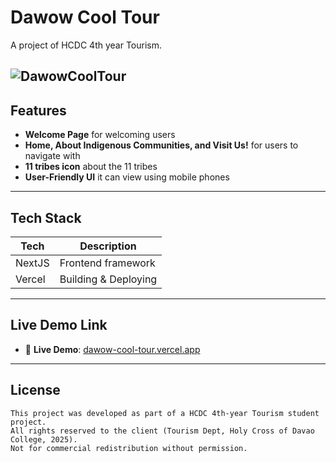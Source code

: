 # Dawow Cool Tour

A project of HCDC 4th year Tourism.

![DawowCoolTour](https://github.com/user-attachments/assets/9b0d0eea-e096-4d9f-b42e-b2a11b6184b3)
---

## Features

* **Welcome Page** for welcoming users
* **Home, About Indigenous Communities, and Visit Us!** for users to navigate with
* **11 tribes icon** about the 11 tribes
* **User-Friendly UI** it can view using mobile phones

---

## Tech Stack

| Tech         | Description                          |
| ------------ | ------------------------------------ |
| NextJS       | Frontend framework                   |
| Vercel       | Building & Deploying                |

---

## Live Demo Link

* 🔗 **Live Demo**: [dawow-cool-tour.vercel.app](https://dawow-cool-tour.vercel.app)

---

## License

```
This project was developed as part of a HCDC 4th-year Tourism student project.  
All rights reserved to the client (Tourism Dept, Holy Cross of Davao College, 2025).  
Not for commercial redistribution without permission.
```
